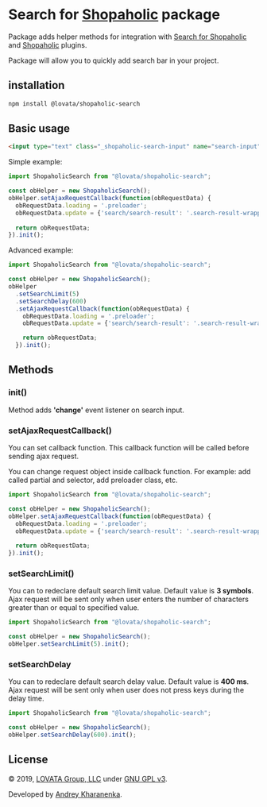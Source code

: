 # Search for [Shopaholic](https://octobercms.com/plugin/lovata-shopaholic) package

Package adds helper methods for integration with [Search for Shopaholic](https://octobercms.com/plugin/lovata-searchshopaholic)
and [Shopaholic](https://octobercms.com/plugin/lovata-shopaholic) plugins.

Package will allow you to quickly add search bar in your project.

## installation

```bash
npm install @lovata/shopaholic-search
```

## Basic usage

```html
<input type="text" class="_shopaholic-search-input" name="search-input" value="">
```

Simple example:
```javascript
import ShopaholicSearch from "@lovata/shopaholic-search";

const obHelper = new ShopaholicSearch();
obHelper.setAjaxRequestCallback(function(obRequestData) {
  obRequestData.loading = '.preloader';
  obRequestData.update = {'search/search-result': '.search-result-wrapper'};
  
  return obRequestData;
}).init();
```

Advanced example:
```javascript
import ShopaholicSearch from "@lovata/shopaholic-search";

const obHelper = new ShopaholicSearch();
obHelper
  .setSearchLimit(5)
  .setSearchDelay(600)
  .setAjaxRequestCallback(function(obRequestData) {
    obRequestData.loading = '.preloader';
    obRequestData.update = {'search/search-result': '.search-result-wrapper'};

    return obRequestData;
  }).init();
```

## Methods

### init()

Method adds **'change'** event listener on search input.

### setAjaxRequestCallback()

You can set callback function. This callback function will be called before sending ajax request.

You can change request object inside callback function. For example: add called partial and selector, add preloader class, etc.

```javascript
import ShopaholicSearch from "@lovata/shopaholic-search";

const obHelper = new ShopaholicSearch();
obHelper.setAjaxRequestCallback(function(obRequestData) {
  obRequestData.loading = '.preloader';
  obRequestData.update = {'search/search-result': '.search-result-wrapper'};
  
  return obRequestData;
}).init();
```

### setSearchLimit()

You can to redeclare default search limit value.
Default value is **3 symbols**.
Ajax request will be sent only when user enters the number of characters greater than or equal to specified value.

```javascript
import ShopaholicSearch from "@lovata/shopaholic-search";

const obHelper = new ShopaholicSearch();
obHelper.setSearchLimit(5).init();
```

### setSearchDelay

You can to redeclare default search delay value.
Default value is **400 ms**.
Ajax request will be sent only when user does not press keys during the delay time.

```javascript
import ShopaholicSearch from "@lovata/shopaholic-search";

const obHelper = new ShopaholicSearch();
obHelper.setSearchDelay(600).init();
```

## License

© 2019, [LOVATA Group, LLC](https://github.com/lovata) under [GNU GPL v3](https://opensource.org/licenses/GPL-3.0).

Developed by [Andrey Kharanenka](https://github.com/kharanenka).